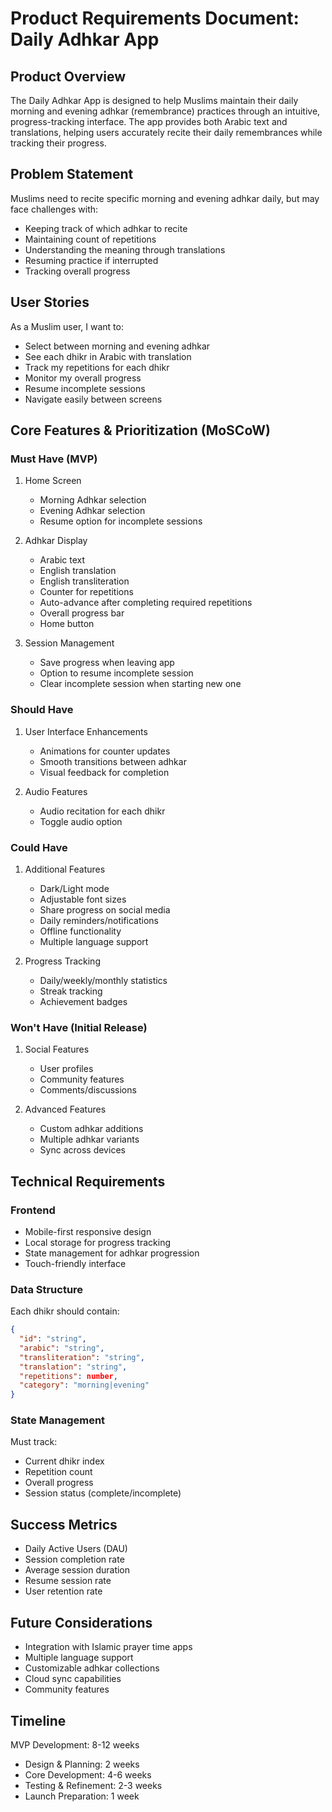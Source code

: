 # Product Requirements Document: Daily Adhkar App

## Product Overview
The Daily Adhkar App is designed to help Muslims maintain their daily morning and evening adhkar (remembrance) practices through an intuitive, progress-tracking interface. The app provides both Arabic text and translations, helping users accurately recite their daily remembrances while tracking their progress.

## Problem Statement
Muslims need to recite specific morning and evening adhkar daily, but may face challenges with:
- Keeping track of which adhkar to recite
- Maintaining count of repetitions
- Understanding the meaning through translations
- Resuming practice if interrupted
- Tracking overall progress

## User Stories
As a Muslim user, I want to:
- Select between morning and evening adhkar
- See each dhikr in Arabic with translation
- Track my repetitions for each dhikr
- Monitor my overall progress
- Resume incomplete sessions
- Navigate easily between screens

## Core Features & Prioritization (MoSCoW)

### Must Have (MVP)
1. Home Screen
   - Morning Adhkar selection
   - Evening Adhkar selection
   - Resume option for incomplete sessions

2. Adhkar Display
   - Arabic text
   - English translation
   - English transliteration
   - Counter for repetitions
   - Auto-advance after completing required repetitions
   - Overall progress bar
   - Home button

3. Session Management
   - Save progress when leaving app
   - Option to resume incomplete session
   - Clear incomplete session when starting new one

### Should Have
1. User Interface Enhancements
   - Animations for counter updates
   - Smooth transitions between adhkar
   - Visual feedback for completion

2. Audio Features
   - Audio recitation for each dhikr
   - Toggle audio option

### Could Have
1. Additional Features
   - Dark/Light mode
   - Adjustable font sizes
   - Share progress on social media
   - Daily reminders/notifications
   - Offline functionality
   - Multiple language support

2. Progress Tracking
   - Daily/weekly/monthly statistics
   - Streak tracking
   - Achievement badges

### Won't Have (Initial Release)
1. Social Features
   - User profiles
   - Community features
   - Comments/discussions

2. Advanced Features
   - Custom adhkar additions
   - Multiple adhkar variants
   - Sync across devices

## Technical Requirements

### Frontend
- Mobile-first responsive design
- Local storage for progress tracking
- State management for adhkar progression
- Touch-friendly interface

### Data Structure
Each dhikr should contain:
```json
{
  "id": "string",
  "arabic": "string",
  "transliteration": "string",
  "translation": "string",
  "repetitions": number,
  "category": "morning|evening"
}
```

### State Management
Must track:
- Current dhikr index
- Repetition count
- Overall progress
- Session status (complete/incomplete)

## Success Metrics
- Daily Active Users (DAU)
- Session completion rate
- Average session duration
- Resume session rate
- User retention rate

## Future Considerations
- Integration with Islamic prayer time apps
- Multiple language support
- Customizable adhkar collections
- Cloud sync capabilities
- Community features

## Timeline
MVP Development: 8-12 weeks
- Design & Planning: 2 weeks
- Core Development: 4-6 weeks
- Testing & Refinement: 2-3 weeks
- Launch Preparation: 1 week